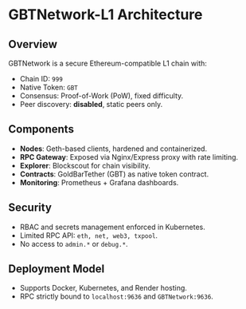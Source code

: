 # GBTNetwork-L1 Architecture

## Overview
GBTNetwork is a secure Ethereum-compatible L1 chain with:
- Chain ID: `999`
- Native Token: `GBT`
- Consensus: Proof-of-Work (PoW), fixed difficulty.
- Peer discovery: **disabled**, static peers only.

## Components
- **Nodes**: Geth-based clients, hardened and containerized.
- **RPC Gateway**: Exposed via Nginx/Express proxy with rate limiting.
- **Explorer**: Blockscout for chain visibility.
- **Contracts**: GoldBarTether (GBT) as native token contract.
- **Monitoring**: Prometheus + Grafana dashboards.

## Security
- RBAC and secrets management enforced in Kubernetes.
- Limited RPC API: `eth, net, web3, txpool`.
- No access to `admin.*` or `debug.*`.

## Deployment Model
- Supports Docker, Kubernetes, and Render hosting.
- RPC strictly bound to `localhost:9636` and `GBTNetwork:9636`.
